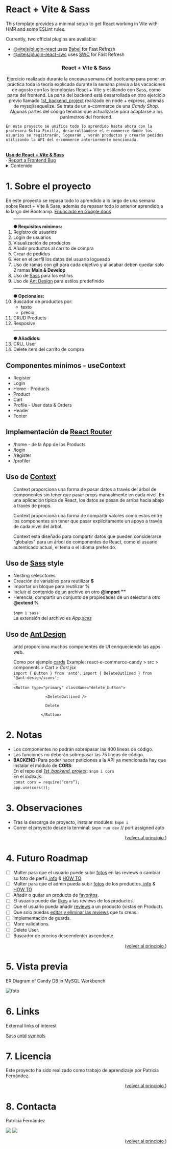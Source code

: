 # React + Vite & Sass

This template provides a minimal setup to get React working in Vite with HMR and some ESLint rules.

Currently, two official plugins are available:

- [@vitejs/plugin-react](https://github.com/vitejs/vite-plugin-react/blob/main/packages/plugin-react/README.md) uses [Babel](https://babeljs.io/) for Fast Refresh
- [@vitejs/plugin-react-swc](https://github.com/vitejs/vite-plugin-react-swc) uses [SWC](https://swc.rs/) for Fast Refresh

<a name="top"></a>

 <h3 align="center">React + Vite & Sass</h3>

  <p align="center">
Ejercicio realizado durante la onceava semana del bootcamp para poner en práctica toda la teoría explicada durante la semana previa a las vacaciones de agosto con las tecnologías React + Vite y estilando con Sass, como parte del frontend. La parte del backend está desarrollada en otro ejercicio previo llamado <a href="https://github.com/pafz/1st_backend_project/">1st_backend_project</a> realizado en node + express, además de mysql/sequelize. Se trata de un e-commerce de una <i>Candy Shop</i>. Algunas partes del código tendrán que actualizarse para adaptarse a los parámetros del frontend.

    En este proyecto se unifica todo lo aprendido hasta ahora con la profesora Sofía Pinilla, desarrollándose el e-commerce donde los usuarios se registrarán, logearán , verán productos y crearán pedidos utilizando la API del e-commerce anteriormente mencionada.

  <br/>
    <a href="https://github.com/pafz/react-e-commerce-candy"><strong>Uso de React + Vite & Sass</strong></a>
    <br />
    ·
    <a href="https://github.com/pafz/react-e-commerce-candy/issues">Report a Frontend Bug</a>
</div>

<!-- TABLE OF CONTENTS -->
<details>
  <summary>Contenido</summary>
  <ol>
    <li>
      <a href="#about-the-project">About The Project</a>
      <ul>
        <li><a href="#section-components">Components</a></li>
         <li><a href="#section-implement-react-router">Implement React Router on your site</a></li>
         <li><a href="#use-context">useContext</a></li>
         <li><a href="#use-sass">Sass Style</a></li>
         <li><a href="#use-antd">Ant Design</a></li>
      </ul>   
    </li>
    <li><a href="#notes">Notes</a></li>
    <li><a href="#observations">Observations</a></li>
    <li><a href="#future-roadmap">Future map road</a></li>
    <li><a href="#preview">Preview</a></li>
    <li><a href="#links">Links</a></li>
    <li><a href="#license">License</a></li>
    <li><a href="#contact">Contact</a></li>
  </ol>
</details>

<!-- ABOUT THE OBJECTIVES -->

<view id="about-the-project">
<h1>1. <strong>Sobre el proyecto</strong></h1>

<p>En este proyecto se repasa todo lo aprendido a lo largo de una semana sobre React + Vite & Sass, además de repasar todo lo anterior aprendido a lo largo del Bootcamp. <a href="https://docs.google.com/document/d/1toeCXTuYAT4Rf1o04xAJChIoeqmDDT62Ld7QLM3x2uU/edit">Enunciado en Google docs </a></p>

  <ol>
  <hr style="height:2px;border-width:0;color:gray;background-color:gray">
<strong>✺ Requisitos mínimos:</strong>
    <li>Registro de usuarios</li>
    <li>Login de usuarios</li>
    <li>Visualización de productos</li>
    <li>Añadir productos al carrito de compra</li>
    <li>Crear de pedidos</li>
    <li>Ver en el perfil los datos del usuario logueado</li>
    <li>Uso de ramas con git para cada objetivo y al acabar deben quedar solo 2 ramas <strong>Main & Develop</strong></li>
    <li>Uso de <a href="https://sass-lang.com/documentation/style-rules/" target="_blank">Sass</a> para los estilos</li>
    <li>Uso de <a href="https://ant.design/components/overview" target="_blank">Ant Design</a> para estilos predefinido</li>
        <hr style="height:2px;border-width:0;color:gray;background-color:gray">
        <strong>✺ Opcionales:</strong>
    <li>Buscador de productos por:<ul><li>texto</li><li>precio</li></ul></li>
    <li>CRUD Products</li>
    <li>Resposive</li>
    <hr style="height:2px;border-width:0;color:gray;background-color:gray">
        <strong>✺ Añadidos:</strong>
            <li>CRU_ User</li>
            <li>Delete item del carrito de compra</li>

</ol>

<ul>

</ul>
</view>

<!-- ABOUT THE PROJECT -->

<views id="section-components">
          <h2><strong>Componentes mínimos - useContext</strong></h2>
          <ul>
            <li>Register</li>
            <li>Login</li>
            <li>Home - Products</li>
            <li>Product</li>
            <li>Cart</li>
            <li>Profile - User data & Orders</li>
            <li>Header</li>
            <li>Footer</li>
          </ul>
</views>

<views id="section-implement-react-router">
          <h2><strong>Implementación de <a href="https://reactrouter.com/en/main/router-components/browser-router" target="_blank">React Router</a></strong></h2>
          <ul>
            <li>/home - de la App de los Products</li>
            <li>/login</li>
            <li>/register</li>
            <li>/profiler</li>
          </ul>
</views>

<views id="use-context">
          <h2><strong>Uso de <a href="https://es.react.dev/reference/react/useContext" target="_blank">Context</a></strong></h2>
          <ul>
            <p>Context proporciona una forma de pasar datos a través del árbol de componentes sin tener que pasar props manualmente en cada nivel. En una aplicación típica de React, los datos se pasan de arriba hacia abajo  a través de props.</p>
            <p>Context proporciona una forma de compartir valores como estos entre los componentes sin tener que pasar explícitamente un apoyo a través de cada nivel del árbol.</p>
            <p>Context está diseñado para compartir datos que pueden considerarse "globales" para un árbol de componentes de React, como el usuario autenticado actual, el tema o el idioma preferido.</p>
          </ul>
</views>

<views id="use-sass">
          <h2><strong>Uso de <a href="https://sass-lang.com/documentation/style-rules/" target="_blank">Sass</a> style</strong></h2>
          <ul style="list-style-type: square">
          <li>Nesting selecctores</li>
          <li>Creación de variables para reutilizar <strong>$</strong></li>
          <li>Importar un bloque para reutilizar <strong>%</strong></li>
          <li>Incluir el contenido de un archivo en otro <strong>@import ""</strong></li>
          <li>Herencia, compartir un conjunto de propiedades de un selector a otro <strong>@extend %</strong></li><br>
            <code>$npm i sass</code><br>
            La extensión del archivo es <i>App.<u>scss</u></i><br>
            </ul>
</views>

<views id="use-antd">
          <h2><strong>Uso de <a href="https://ant.design/components/overview" target="_blank">Ant Design</a></strong></h2>
          <ul>
          <p>antd proporciona muchos componentes de UI enriqueciendo las apps web.</p> Como por ejemplo <a href="https://ant.design/components/card" target="_blank">cards</a>
          Example: react-e-commerce-candy > src > components > Cart > <i>Cart.jsx</i><br>
            <code>import { Button } from 'antd';</code>
<code>import { DeleteOutlined } from '@ant-design/icons';</code><br>
...<br>
<code>&lt;Button type="primary" className="delete_button"&gt;<br>
              &lt;DeleteOutlined /&gt;<br>
              Delete<br>
            &lt;/Button&gt;</code>
          </ul>
</views>
<!-- NOTES -->
<views id="notes">
          <h1>2. <strong>Notas</strong></h1>
          <ul>
            <li>Los componentes no podrán sobrepasar las 400 líneas de código.</li>
            <li>Las funciones no deberán sobrepasar las 75 líneas de código.</li>
            <li><strong>BACKEND: </strong>Para poder hacer peticiones a la API ya mencionada hay que instalar el módulo de <strong>CORS</strong>:<br>
En el repo del <i><a href="https://github.com/pafz/1st_backend_project/">1st_backend_project</a></i>: <code>$npm i cors</code><br>
En el <i>index.js</i>:<br> 
<code>const cors = require(“cors”);</code><br>
<code>app.use(cors());</code><br>
</li>
          </ul>

</views>
<!-- OBSERVATIONS -->
<views id="observations">
          <h1>3. <strong>Observaciones</strong></h1>
          <ul>
<li>Tras la descarga de proyecto, instalar modules: <code>$npm i</code></li>
<li>Correr el proyecto desde la terminal: <code>$npm run dev</code> // port assigned auto</li>
          </ul>

</views>

<p align="right">(<a href="README.md#top">volver al principio </a>)</p>

<!-- FUTURE ROADMAP -->

<views id="#future-roadmap">
<h1>4. <strong>Futuro Roadmap</strong></h1>

- [ ] Multer para que el usuario puede subir <u>fotos</u> en las reviews o cambiar su foto de perfil.<a href="https://github.com/expressjs/multer/blob/master/doc/README-es.md" target="_blank"> info</a> & <a href="https://www.webslesson.info/2022/05/upload-file-in-node-js-express-using-multer.html" target="_blank">HOW TO</a>
- [ ] Multer para que el admin pueda subir <u>fotos</u> de los productos.<a href="https://github.com/expressjs/multer/blob/master/doc/README-es.md" target="_blank"> info</a> & <a href="https://www.webslesson.info/2022/05/upload-file-in-node-js-express-using-multer.html" target="_blank">HOW TO</a>
- [ ] Añadir o quitar un producto de <u>favoritos</u>.
- [ ] El usuario puede dar <u>likes</u> a las reviews de los productos.
- [ ] Que el usuario pueda añadir <u>reviews</u> a un producto (vistas en Product).
- [ ] Que solo puedas <u>editar y eliminar las reviews</u> que tu creas.
- [ ] Implementación de guards.
- [ ] More validations.
- [ ] Delete User.
- [ ] Buscador de precios descendente/ ascendente.
<p align="right">(<a href="README.md#top">volver al principio </a>)</p>
</views>

<!-- PREVIEW -->

<views id="preview">
<h1>5. <strong>Vista previa</strong></h1>

<p>ER Diagram of Candy DB in MySQL Workbench</p>

![foto](./public/img/candy.png)
</views>

<!-- LINKS -->

<views id="links">
          <h1>6. <strong>Links</strong></h1>
<p>External links of interest</p>
<a href="https://sass-lang.com/documentation/style-rules/" target="_blank">Sass</a>
<a href="https://ant.design/components/overview" target="_blank">antd</a>
<a href="https://es.piliapp.com/symbol/" target="_blank">symbols</a>

</views>

<!-- LICENSE -->

<views id="license">
<h1>7. <strong>Licencia</strong></h1>
Este proyecto ha sido realizado como trabajo de aprendizaje por Patricia Fernández.

<p align="right">(<a href="README.md#top">volver al principio </a>)</p>
</views>

<!-- CONTACT -->

<views id="contact">
<h1>8. <strong>Contacta</strong></h1>

  <p align="justify">
Patricia Fernández

<a href = "mailto:paferza@gmail.com"><img src="https://img.shields.io/badge/-Gmail-%23333?style=for-the-badge&logo=gmail&logoColor=white" target="_blank"></a>
<a href="https://www.linkedin.com/in/patricia-fernandez-zamanillo/" target="_blank"><img src="https://img.shields.io/badge/-LinkedIn-%230077B5?style=for-the-badge&logo=linkedin&logoColor=white" target="_blank"></a>

</p>
<p align="right">(<a href="README.md#top">volver al principio </a>)</p>
</views>

